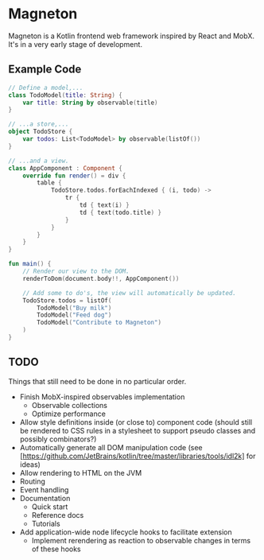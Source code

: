 # Magneton

Magneton is a Kotlin frontend web framework inspired by React and MobX. It's in a very early stage of development.

## Example Code

```kotlin
// Define a model,...
class TodoModel(title: String) {
    var title: String by observable(title)
}

// ...a store,...
object TodoStore {
    var todos: List<TodoModel> by observable(listOf())
}

// ...and a view.
class AppComponent : Component {
    override fun render() = div {
        table {
            TodoStore.todos.forEachIndexed { (i, todo) ->
                tr {
                    td { text(i) }
                    td { text(todo.title) }
                }
            }
        }
    }
}

fun main() {
    // Render our view to the DOM.
    renderToDom(document.body!!, AppComponent())

    // Add some to do's, the view will automatically be updated.
    TodoStore.todos = listOf(
        TodoModel("Buy milk")
        TodoModel("Feed dog")
        TodoModel("Contribute to Magneton")
    )
}
```

## TODO

Things that still need to be done in no particular order.

- Finish MobX-inspired observables implementation
    - Observable collections
    - Optimize performance
- Allow style definitions inside (or close to) component code (should still be rendered to CSS rules in a stylesheet to support pseudo classes and possibly combinators?)
- Automatically generate all DOM manipulation code (see [https://github.com/JetBrains/kotlin/tree/master/libraries/tools/idl2k] for ideas)
- Allow rendering to HTML on the JVM
- Routing
- Event handling
- Documentation
    - Quick start
    - Reference docs
    - Tutorials
- Add application-wide node lifecycle hooks to facilitate extension
    - Implement rerendering as reaction to observable changes in terms of these hooks
